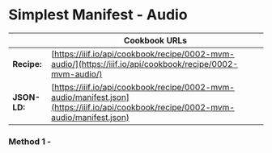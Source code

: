# Simplest Manifest - Audio
|              | **Cookbook URLs** |
|--------------|-------------------|
| **Recipe:**  | [https://iiif.io/api/cookbook/recipe/0002-mvm-audio/](https://iiif.io/api/cookbook/recipe/0002-mvm-audio/) |
| **JSON-LD:** | [https://iiif.io/api/cookbook/recipe/0002-mvm-audio/manifest.json](https://iiif.io/api/cookbook/recipe/0002-mvm-audio/manifest.json) |

### Method 1 - 

